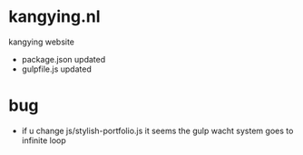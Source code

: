# kangying.nl
kangying website

- package.json updated
- gulpfile.js updated

# bug
- if u change js/stylish-portfolio.js it seems the gulp wacht system goes to infinite loop